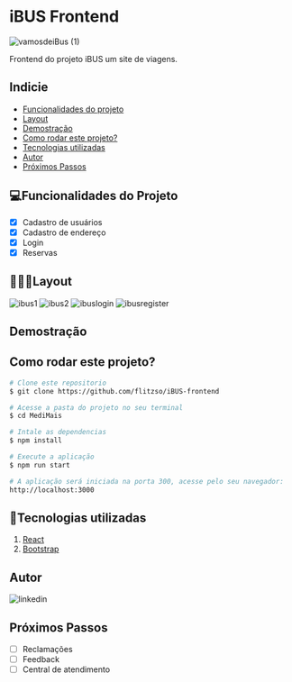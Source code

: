 # iBUS Frontend #
![vamosdeiBus (1)](https://github.com/flitzso/iBUS-frontend/assets/106411702/6fd728b4-fcb2-49f8-ba4e-6459f17f8dd8)

Frontend do projeto iBUS um site de viagens.

## Indicie 
- <a href="#funcionalidades">Funcionalidades do projeto</a>
- <a href="#layout">Layout</a>
- <a href="#demostracao">Demostração</a>
- <a href="#rodar">Como rodar este projeto?</a>
- <a href="#tecnologias-utilizadas">Tecnologias utilizadas</a>
- <a href="#autor">Autor</a>
- <a href="#passos">Próximos Passos</a>

## 💻Funcionalidades do Projeto 

- [x] Cadastro de usuários
- [x] Cadastro de endereço
- [x] Login
- [x] Reservas

## 👨🏻‍💻Layout 
![ibus1](https://github.com/flitzso/iBUS-frontend/assets/106411702/3c7532f1-5b87-4577-aff9-6096ca56ce8e)
![ibus2](https://github.com/flitzso/iBUS-frontend/assets/106411702/8ae6127d-f0d2-42bb-9cef-7d619e6cff4d)
![ibuslogin](https://github.com/flitzso/iBUS-frontend/assets/106411702/fa2bb441-88e5-4abe-8dd6-325bb7eb5527)
![ibusregister](https://github.com/flitzso/iBUS-frontend/assets/106411702/6f0c1418-cea1-45a9-a35b-e4ee487d6511)


## Demostração ##


## Como rodar este projeto? 

```bash
# Clone este repositorio
$ git clone https://github.com/flitzso/iBUS-frontend

# Acesse a pasta do projeto no seu terminal
$ cd MediMais

# Intale as dependencias 
$ npm install

# Execute a aplicação
$ npm run start

# A aplicação será iniciada na porta 300, acesse pelo seu navegador:
http://localhost:3000
```
## 🔧Tecnologias utilizadas
1. [React](https://react.dev/)
2. [Bootstrap](https://getbootstrap.com/)
## Autor
![linkedin](https://github.com/flitzso/MediMais-frontend/assets/106411702/8a8c24e2-b8d6-4347-8724-9b7b79d38c91)

## Próximos Passos 

- [ ] Reclamações
- [ ] Feedback 
- [ ] Central de atendimento
